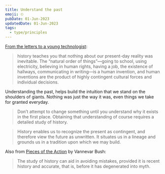 ```yaml
---
title: Understand the past
emoji: ⏲
pubDate: 01-Jun-2023
updatedDate: 01-Jun-2023
tags:
  - type/principles
---
```


[From the letters to a young technologist](https://letterstoayoungtechnologist.com/Study-the-Past-Create-the-Future):

>history teaches you that nothing about our present-day reality was inevitable. The “natural order of things”—going to school, using electricity, believing in human rights, having a job, the existence of hallways, communicating in writing—is a human invention, and human inventions are the product of highly contingent cultural forces and individual decisions.

Understanding the past, helps build the intuition that we stand on the shoulders of giants. Nothing was just the way it was, even things we take for granted everyday.

>Don’t attempt to change something until you understand why it exists in the first place. Obtaining that understanding of course requires a detailed study of history.

>History enables us to recognize the present as contingent, and therefore view the future as unwritten. It situates us in a lineage and grounds us in a tradition upon which we may build.


Also from [Pieces of the Action](https://www.goodreads.com/book/show/14290284-pieces-of-the-action) by Vannevar Bush:

>The study of history can aid in avoiding mistakes, provided it is recent history and accurate, that is, before it has degenerated into myth.